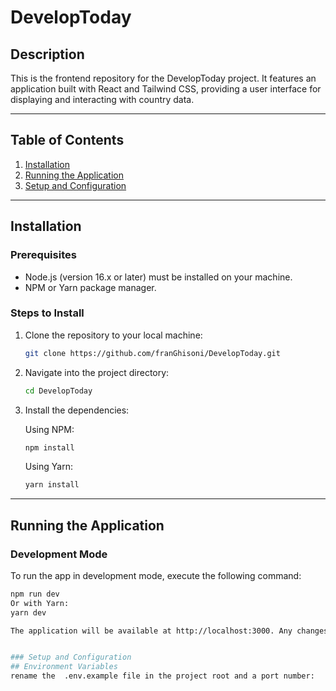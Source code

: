 # DevelopToday

## Description

This is the frontend repository for the DevelopToday project. It features an application built with React and Tailwind CSS, providing a user interface for displaying and interacting with country data.

---

## Table of Contents

1. [Installation](#installation)
2. [Running the Application](#running-the-application)
3. [Setup and Configuration](#setup-and-configuration)

---

## Installation

### Prerequisites

- Node.js (version 16.x or later) must be installed on your machine.
- NPM or Yarn package manager.

### Steps to Install

1. Clone the repository to your local machine:

    ```bash
    git clone https://github.com/franGhisoni/DevelopToday.git
    ```

2. Navigate into the project directory:

    ```bash
    cd DevelopToday
    ```

3. Install the dependencies:

    Using NPM:

    ```bash
    npm install
    ```

    Using Yarn:

    ```bash
    yarn install
    ```

---

## Running the Application

### Development Mode

To run the app in development mode, execute the following command:

```bash
npm run dev
Or with Yarn:
yarn dev

The application will be available at http://localhost:3000. Any changes you make will automatically reload the page.


### Setup and Configuration
## Environment Variables
rename the  .env.example file in the project root and a port number:
